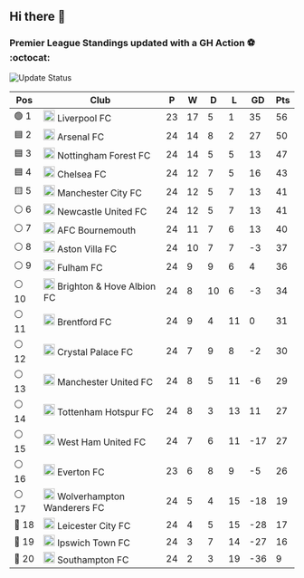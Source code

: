 ## Hi there 👋

<!--
**andregribeiro/andregribeiro** is a ✨ _special_ ✨ repository because its `README.md` (this file) appears on your GitHub profile.

Here are some ideas to get you started:

- 🔭 I’m currently working on ...
- 🌱 I’m currently learning ...
- 👯 I’m looking to collaborate on ...
- 🤔 I’m looking for help with ...
- 💬 Ask me about ...
- 📫 How to reach me: ...
- 😄 Pronouns: ...
- ⚡ Fun fact: ...
-->
### Premier League Standings updated with a GH Action ⚽ :octocat:
![Update Status](https://github.com/andregribeiro/andregribeiro/workflows/Update%20Premier%20League%20Standings/badge.svg)

<!-- STANDINGS:START -->
<div align="right">

| Pos |  Club  | P | W | D | L | GD | Pts |
|-----|------|----|---|---|---|----|----|
|  🟢 1 | <img src="https://crests.football-data.org/64.png" alt="Liverpool FC" width="20" height="20"> Liverpool FC | 23 | 17 | 5 | 1 | 35 | 56 |
|  🟦 2 | <img src="https://crests.football-data.org/57.png" alt="Arsenal FC" width="20" height="20"> Arsenal FC | 24 | 14 | 8 | 2 | 27 | 50 |
|  🟦 3 | <img src="https://crests.football-data.org/351.png" alt="Nottingham Forest FC" width="20" height="20"> Nottingham Forest FC | 24 | 14 | 5 | 5 | 13 | 47 |
|  🟦 4 | <img src="https://crests.football-data.org/61.png" alt="Chelsea FC" width="20" height="20"> Chelsea FC | 24 | 12 | 7 | 5 | 16 | 43 |
|  🟨 5 | <img src="https://crests.football-data.org/65.png" alt="Manchester City FC" width="20" height="20"> Manchester City FC | 24 | 12 | 5 | 7 | 13 | 41 |
|  ⚪ 6 | <img src="https://crests.football-data.org/67.png" alt="Newcastle United FC" width="20" height="20"> Newcastle United FC | 24 | 12 | 5 | 7 | 13 | 41 |
|  ⚪ 7 | <img src="https://crests.football-data.org/bournemouth.png" alt="AFC Bournemouth" width="20" height="20"> AFC Bournemouth | 24 | 11 | 7 | 6 | 13 | 40 |
|  ⚪ 8 | <img src="https://crests.football-data.org/58.png" alt="Aston Villa FC" width="20" height="20"> Aston Villa FC | 24 | 10 | 7 | 7 | -3 | 37 |
|  ⚪ 9 | <img src="https://crests.football-data.org/63.png" alt="Fulham FC" width="20" height="20"> Fulham FC | 24 | 9 | 9 | 6 | 4 | 36 |
|  ⚪ 10 | <img src="https://crests.football-data.org/397.png" alt="Brighton & Hove Albion FC" width="20" height="20"> Brighton & Hove Albion FC | 24 | 8 | 10 | 6 | -3 | 34 |
|  ⚪ 11 | <img src="https://crests.football-data.org/402.png" alt="Brentford FC" width="20" height="20"> Brentford FC | 24 | 9 | 4 | 11 | 0 | 31 |
|  ⚪ 12 | <img src="https://crests.football-data.org/354.png" alt="Crystal Palace FC" width="20" height="20"> Crystal Palace FC | 24 | 7 | 9 | 8 | -2 | 30 |
|  ⚪ 13 | <img src="https://crests.football-data.org/66.png" alt="Manchester United FC" width="20" height="20"> Manchester United FC | 24 | 8 | 5 | 11 | -6 | 29 |
|  ⚪ 14 | <img src="https://crests.football-data.org/73.png" alt="Tottenham Hotspur FC" width="20" height="20"> Tottenham Hotspur FC | 24 | 8 | 3 | 13 | 11 | 27 |
|  ⚪ 15 | <img src="https://crests.football-data.org/563.png" alt="West Ham United FC" width="20" height="20"> West Ham United FC | 24 | 7 | 6 | 11 | -17 | 27 |
|  ⚪ 16 | <img src="https://crests.football-data.org/62.png" alt="Everton FC" width="20" height="20"> Everton FC | 23 | 6 | 8 | 9 | -5 | 26 |
|  ⚪ 17 | <img src="https://crests.football-data.org/76.png" alt="Wolverhampton Wanderers FC" width="20" height="20"> Wolverhampton Wanderers FC | 24 | 5 | 4 | 15 | -18 | 19 |
|  🔴 18 | <img src="https://crests.football-data.org/338.png" alt="Leicester City FC" width="20" height="20"> Leicester City FC | 24 | 4 | 5 | 15 | -28 | 17 |
|  🔴 19 | <img src="https://crests.football-data.org/349.png" alt="Ipswich Town FC" width="20" height="20"> Ipswich Town FC | 24 | 3 | 7 | 14 | -27 | 16 |
|  🔴 20 | <img src="https://crests.football-data.org/340.png" alt="Southampton FC" width="20" height="20"> Southampton FC | 24 | 2 | 3 | 19 | -36 | 9 |

</div>
<!-- STANDINGS:END -->
